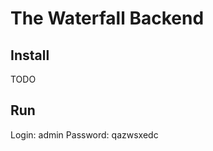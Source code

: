 The Waterfall Backend
=====================

Install
-------

TODO

Run
---

Login: admin
Password: qazwsxedc
